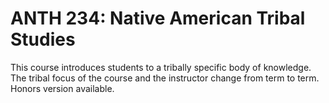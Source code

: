# ANTH 234: Native American Tribal Studies

This course introduces students to a tribally specific body of knowledge. The tribal focus of the course and the instructor change from term to term. Honors version available.